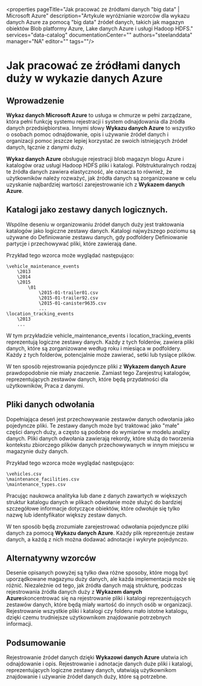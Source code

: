 <properties
   pageTitle="Jak pracować ze źródłami danych "big data" | Microsoft Azure"
   description="Artykule wyróżnianie wzorców dla wykazu danych Azure za pomocą "big data" źródeł danych, takich jak magazyn obiektów Blob platformy Azure, Lake danych Azure i usługi Hadoop HDFS."
   services="data-catalog"
   documentationCenter=""
   authors="steelanddata"
   manager="NA"
   editor=""
   tags=""/>
<tags
   ms.service="data-catalog"
   ms.devlang="NA"
   ms.topic="article"
   ms.tgt_pltfrm="NA"
   ms.workload="data-catalog"
   ms.date="10/04/2016"
   ms.author="maroche"/>


# <a name="how-to-work-with-big-data-sources-in-azure-data-catalog"></a>Jak pracować ze źródłami danych duży w wykazie danych Azure

## <a name="introduction"></a>Wprowadzenie
**Wykaz danych Microsoft Azure** to usługa w chmurze w pełni zarządzane, która pełni funkcję systemu rejestracji i system odnajdowania dla źródła danych przedsiębiorstwa. Innymi słowy **Wykazu danych Azure** to wszystko o osobach pomoc odnajdowanie, opis i używanie źródeł danych i organizacji pomoc jeszcze lepiej korzystać ze swoich istniejących źródeł danych, łącznie z danymi duży.

**Wykaz danych Azure** obsługuje rejestracji blob magazyn blogu Azure i katalogów oraz usługi Hadoop HDFS pliki i katalogi. Półstrukturalnych rodzaj te źródła danych zawiera elastyczność, ale oznacza to również, że użytkowników należy rozważyć, jak źródła danych są zorganizowane w celu uzyskanie najbardziej wartości zarejestrowanie ich z **Wykazem danych Azure**.

## <a name="directories-as-logical-data-sets"></a>Katalogi jako zestawy danych logicznych.

Wspólne deseniu w organizowaniu źródeł danych duży jest traktowania katalogów jako logiczne zestawy danych. Katalogi najwyższego poziomu są używane do Definiowanie zestawu danych, gdy podfoldery Definiowanie partycje i przechowywać pliki, które zawierają dane.

Przykład tego wzorca może wyglądać następująco:

    \vehicle_maintenance_events
        \2013
        \2014
        \2015
            \01
                \2015-01-trailer01.csv
                \2015-01-trailer92.csv
                \2015-01-canister9635.csv
                ...
    \location_tracking_events
        \2013
        ...

W tym przykładzie vehicle_maintenance_events i location_tracking_events reprezentują logiczne zestawy danych. Każdy z tych folderów, zawiera pliki danych, które są zorganizowane według roku i miesiąca w podfoldery. Każdy z tych folderów, potencjalnie może zawierać, setki lub tysiące plików.

W ten sposób rejestrowania pojedyncze pliki z **Wykazem danych Azure** prawdopodobnie nie miały znaczenie. Zamiast tego Zarejestruj katalogów, reprezentujących zestawów danych, które będą przydatności dla użytkowników, Praca z danymi.

## <a name="reference-data-files"></a>Pliki danych odwołania

Dopełniająca deseń jest przechowywanie zestawów danych odwołania jako pojedyncze pliki. Te zestawy danych może być traktować jako "małe" części danych duży, a często są podobne do wymiarów w modelu analizy danych. Pliki danych odwołania zawierają rekordy, które służą do tworzenia kontekstu zbiorczego plików danych przechowywanych w innym miejscu w magazynie duży danych.

Przykład tego wzorca może wyglądać następująco:

    \vehicles.csv
    \maintenance_facilities.csv
    \maintenance_types.csv

Pracując naukowca analityka lub dane z danych zawartych w większych struktur katalogu danych w plikach odwołanie może służyć do bardziej szczegółowe informacje dotyczące obiektów, które odwołuje się tylko nazwę lub identyfikator większy zestaw danych.

W ten sposób będą zrozumiałe zarejestrować odwołania pojedyncze pliki danych za pomocą **Wykazu danych Azure**. Każdy plik reprezentuje zestaw danych, a każdą z nich można dodawać adnotacje i wykryte pojedynczo.

## <a name="alternate-patterns"></a>Alternatywny wzorców

Desenie opisanych powyżej są tylko dwa różne sposoby, które mogą być uporządkowane magazynu duży danych, ale każda implementacja może się różnić. Niezależnie od tego, jak źródła danych mają strukturę, podczas rejestrowania źródła danych duży z **Wykazem danych Azure**skoncentrować się na rejestrowanie pliki i katalogi reprezentujących zestawów danych, które będą miały wartość do innych osób w organizacji. Rejestrowanie wszystkie pliki i katalogi czy folderu mało istotne katalogu, dzięki czemu trudniejsze użytkownikom znajdowanie potrzebnych informacji.

## <a name="summary"></a>Podsumowanie
Rejestrowanie źródeł danych dzięki **Wykazowi danych Azure** ułatwia ich odnajdowanie i opis. Rejestrowanie i adnotacje danych duże pliki i katalogi, reprezentujących logiczne zestawy danych, ułatwiają użytkownikom znajdowanie i używanie źródeł danych duży, które są potrzebne.

